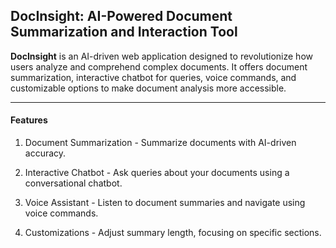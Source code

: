 ## DocInsight: AI-Powered Document Summarization and Interaction Tool

**DocInsight** is an AI-driven web application designed to revolutionize how users analyze and comprehend complex documents. It offers document summarization, interactive chatbot for queries, voice commands, and customizable options to make document analysis more accessible.

---

#### Features

1. Document Summarization - Summarize documents with AI-driven accuracy.

2. Interactive Chatbot - Ask queries about your documents using a conversational chatbot.

3. Voice Assistant - Listen to document summaries and navigate using voice commands.

4. Customizations - Adjust summary length, focusing on specific sections.

